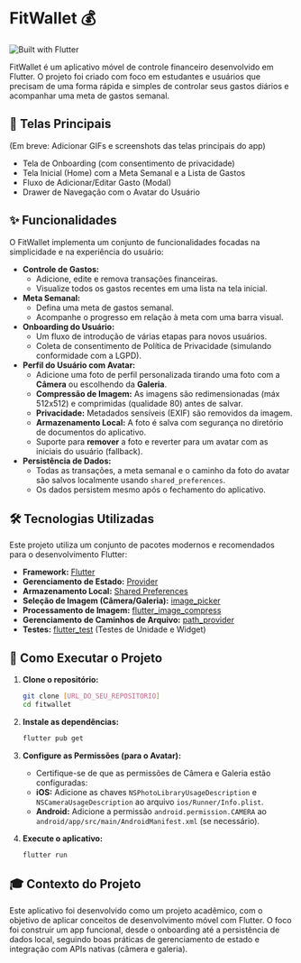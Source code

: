 # FitWallet 💰

![Built with Flutter](https://img.shields.io/badge/Built%20with-Flutter-02569B?logo=flutter)

FitWallet é um aplicativo móvel de controle financeiro desenvolvido em Flutter. O projeto foi criado com foco em estudantes e usuários que precisam de uma forma rápida e simples de controlar seus gastos diários e acompanhar uma meta de gastos semanal.

## 📱 Telas Principais

(Em breve: Adicionar GIFs e screenshots das telas principais do app)

* Tela de Onboarding (com consentimento de privacidade)
* Tela Inicial (Home) com a Meta Semanal e a Lista de Gastos
* Fluxo de Adicionar/Editar Gasto (Modal)
* Drawer de Navegação com o Avatar do Usuário

## ✨ Funcionalidades

O FitWallet implementa um conjunto de funcionalidades focadas na simplicidade e na experiência do usuário:

* **Controle de Gastos:**
    * Adicione, edite e remova transações financeiras.
    * Visualize todos os gastos recentes em uma lista na tela inicial.
* **Meta Semanal:**
    * Defina uma meta de gastos semanal.
    * Acompanhe o progresso em relação à meta com uma barra visual.
* **Onboarding do Usuário:**
    * Um fluxo de introdução de várias etapas para novos usuários.
    * Coleta de consentimento de Política de Privacidade (simulando conformidade com a LGPD).
* **Perfil do Usuário com Avatar:**
    * Adicione uma foto de perfil personalizada tirando uma foto com a **Câmera** ou escolhendo da **Galeria**.
    * **Compressão de Imagem:** As imagens são redimensionadas (máx 512x512) e comprimidas (qualidade 80) antes de salvar.
    * **Privacidade:** Metadados sensíveis (EXIF) são removidos da imagem.
    * **Armazenamento Local:** A foto é salva com segurança no diretório de documentos do aplicativo.
    * Suporte para **remover** a foto e reverter para um avatar com as iniciais do usuário (fallback).
* **Persistência de Dados:**
    * Todas as transações, a meta semanal e o caminho da foto do avatar são salvos localmente usando `shared_preferences`.
    * Os dados persistem mesmo após o fechamento do aplicativo.

## 🛠️ Tecnologias Utilizadas

Este projeto utiliza um conjunto de pacotes modernos e recomendados para o desenvolvimento Flutter:

* **Framework:** [Flutter](https://flutter.dev/)
* **Gerenciamento de Estado:** [Provider](https://pub.dev/packages/provider)
* **Armazenamento Local:** [Shared Preferences](https://pub.dev/packages/shared_preferences)
* **Seleção de Imagem (Câmera/Galeria):** [image_picker](https://pub.dev/packages/image_picker)
* **Processamento de Imagem:** [flutter_image_compress](https://pub.dev/packages/flutter_image_compress)
* **Gerenciamento de Caminhos de Arquivo:** [path_provider](https://pub.dev/packages/path_provider)
* **Testes:** [flutter_test](https://api.flutter.dev/flutter/flutter_test/flutter_test-library.html) (Testes de Unidade e Widget)

## 🚀 Como Executar o Projeto

1.  **Clone o repositório:**
    ```bash
    git clone [URL_DO_SEU_REPOSITORIO]
    cd fitwallet
    ```

2.  **Instale as dependências:**
    ```bash
    flutter pub get
    ```

3.  **Configure as Permissões (para o Avatar):**
    * Certifique-se de que as permissões de Câmera e Galeria estão configuradas:
    * **iOS:** Adicione as chaves `NSPhotoLibraryUsageDescription` e `NSCameraUsageDescription` ao arquivo `ios/Runner/Info.plist`.
    * **Android:** Adicione a permissão `android.permission.CAMERA` ao `android/app/src/main/AndroidManifest.xml` (se necessário).

4.  **Execute o aplicativo:**
    ```bash
    flutter run
    ```

## 🎓 Contexto do Projeto

Este aplicativo foi desenvolvido como um projeto acadêmico, com o objetivo de aplicar conceitos de desenvolvimento móvel com Flutter. O foco foi construir um app funcional, desde o onboarding até a persistência de dados local, seguindo boas práticas de gerenciamento de estado e integração com APIs nativas (câmera e galeria).